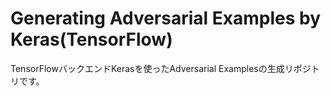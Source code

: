# Generating Adversarial Examples by Keras(TensorFlow)
TensorFlowバックエンドKerasを使ったAdversarial Examplesの生成リポジトリです。  
